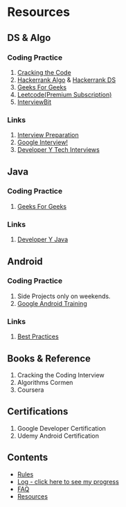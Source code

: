 # Resources

## DS & Algo
### Coding Practice
1. [Cracking the Code](https://github.com/sudharti/cracking-the-code)
2. [Hackerrank Algo](https://www.hackerrank.com/domains/algorithms/warmup) & [Hackerrank DS](https://www.hackerrank.com/domains/data-structures/arrays)
3. [Geeks For Geeks](http://www.practice.geeksforgeeks.org/)
4. [Leetcode(Premium Subscription)](https://leetcode.com/problemset/algorithms/)
5. [InterviewBit](https://www.interviewbit.com/all-problem-list/?ref=landing-page)

### Links
1. [Interview Preparation](https://github.com/MaximAbramchuck/awesome-interview-questions)
2. [Google Interview!](https://github.com/jwasham/google-interview-university)
3. [Developer Y Tech Interviews](https://github.com/Developer-Y/technical-interviews)

## Java
### Coding Practice
1. [Geeks For Geeks](http://www.geeksforgeeks.org/java/)

### Links
1. [Developer Y Java](https://github.com/Developer-Y/all-things-java)

## Android
### Coding Practice
1. Side Projects only on weekends.
2. [Google Android Training](https://developers.google.com/training/android/)

### Links
1. [Best Practices](https://github.com/futurice/android-best-practices)


## Books & Reference
1. Cracking the Coding Interview
2. Algorithms Cormen
3. Coursera

## Certifications
1. Google Developer Certification
2. Udemy Android Certification

## Contents
* [Rules](rules.md)
* [Log - click here to see my progress](log.md)
* [FAQ](FAQ.md)
* [Resources](resources.md)
